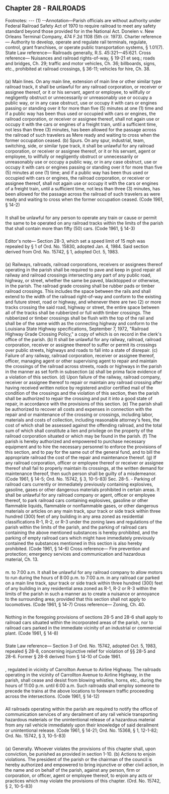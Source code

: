 ## Chapter 28 - RAILROADS
Footnotes:
--- (1) --Annotation—Parish officials are without authority under Federal Railroad Safety Act of 1970 to require railroad
to meet any safety standard beyond those provided for in the National Act. Donelen v. New Orleans Terminal
Company, 474 F.2d 1108 (5th cir. 1973).
Charter reference— Authority to develop, operate and regulate rail terminals, regulate, control, grant
franchises, or operate public transportation systems, § 1.01(7).
State Law reference— Railroads generally, R.S. 45:321—45:621.
Cross reference— Nuisances and railroad rights-of-way, § 19-21 et seq.; roads and bridges, Ch. 29; traffic and
motor vehicles, Ch. 36; billboards, signs, etc., prohibited at railroad crossings, § 36-11; vehicles for hire, Ch. 38.
#####   

(a)
Main lines. On any main line, extension of main line or other similar type railroad track, it shall be unlawful for
any railroad corporation, or receiver or assignee thereof, or it or his servant, agent or employee, to willfully or
negligently obstruct or unnecessarily or unreasonably use or occupy a public way, or in any case obstruct, use or
occupy it with cars or engines passing or standing over it for more than five (5) minutes at one (1) time and if a
public way has been thus used or occupied with cars or engines, the railroad corporation, or receiver or assignee
thereof, shall not again use or occupy it with the cars or engines of a freight train, until a sufficient time, not less
than three (3) minutes, has been allowed for the passage across the railroad of such travelers as Mere ready and
waiting to cross when the former occupation ceased.
(b)
Spurs. On any spur, industrial, team, switching, side, or similar type track, it shall be unlawful for any railroad
corporation, or receiver or assignee thereof, or it or his servant, agent or employee, to willfully or negligently
obstruct or unnecessarily or unreasonably use or occupy a public way, or in any case obstruct, use or occupy it
with cars or engines passing or standing over it for more than five (5) minutes at one (1) time; and if a public
way has been thus used or occupied with cars or engines, the railroad corporation, or receiver or assignee
thereof, shall not again use or occupy it with the cars or engines of a freight train, until a sufficient time, not less
than three (3) minutes, has been allowed for the passage across the railroad of such travelers as were ready and
waiting to cross when the former occupation ceased.
(Code 1961, § 14-2)
#####   

It shall be unlawful for any person to operate any train or cause or permit the same to be operated on any
railroad tracks within the limits of the parish that shall contain more than fifty (50) cars.
(Code 1961, § 14-3)
#####   

Editor's note— Section 28-3, which set a speed limit of 15 mph was repealed by § 1 of Ord. No. 15830,
adopted Jan. 4, 1984. Said section derived from Ord. No. 15742, § 1, adopted Oct. 5, 1983.
#####   

(a)
Railways, railroads, railroad corporations, receivers or assignees thereof operating in the parish shall be required
to pave and keep in good repair all railway and railroad crossings intersecting any part of any public road,
highway, or street, whether the same be paved, blacktopped or otherwise, in the parish. The railroad grade
crossing shall be rubber pads or timber railroad crossings. This includes the space between the rails and shall
extend to the width of the railroad right-of-way and conform to the existing and future street, road or highway,
and whenever there are two (2) or more tracks crossing the said road, highway or street, the entire space between
all of the tracks shall be rubberized or full width timber crossings. The rubberized or timber crossings shall be
flush with the top of the rail and shall be of the same width as the connecting highway and conform to the
Louisiana State Highway specifications, September 7, 1972, "Railroad Highway Grade Crossing Policy," a copy
of which is on record in the clerk's office of the parish.
(b)
It shall be unlawful for any railway, railroad, railroad corporation, receiver or assignee thereof to suffer or permit
its crossings over public streets, highways and roads to fall into a state of disrepair.
(c)
Failure of any railway, railroad corporation, receiver or assignee thereof, officer, managing agent or other
supervising agent to repair and maintain the crossings of the railroad across streets, roads or highways in the
parish in the manner as set forth in subsection (a) shall be prima facie evidence of a violation of this section.
(d)
Upon failure of the railway, railroad company, receiver or assignee thereof to repair or maintain any railroad
crossing after having received written notice by registered and/or certified mail of the condition of the crossings
and the violation of this section, then the parish shall be authorized to repair the crossing and put it into a good
state of repair, in accordance with the provisions of this section.
(e)
The parish shall be authorized to recover all costs and expenses in connection with the repair and or maintenance
of the crossing or crossings, including labor, materials and costs of collection, including reasonable attorney's
fees, the cost of which shall be assessed against the offending railroad, and the total sum of which shall
constitute a lien and privilege on the property of the railroad corporation situated or which may be found in the
parish.
(f)
The parish is hereby authorized and empowered to purchase necessary equipment and to hire the necessary
personnel to enforce the provisions of this section, and to pay for the same out of the general fund, and to bill the
appropriate railroad the cost of the repair and maintenance thereof.
(g)
If any railroad corporation, officer or employee thereof or receiver or assignee thereof shall fail to properly
maintain its crossings, at the written demand for maintenance thereof, then such person shall be guilty of a
misdemeanor.
(Code 1961, § 14-5; Ord. No. 15742, § 3, 10-5-83)
Sec. 28-5. - Parking of railroad cars currently or immediately previously containing explosives, gasoline, gases
or other dangerous materials prohibited in certain areas.
It shall be unlawful for any railroad company or agent, officer or employee thereof, to park railroad cars
containing explosives, gasoline or other flammable liquids, flammable or nonflammable gases, or other
dangerous materials or articles on any main track, spur track or side track within three hundred (300) feet of any
building in any area zoned as residential classifications R-1, R-2, or R-3 under the zoning laws and regulations
of the parish within the limits of the parish, and the parking of railroad cars containing the above mentioned
substances is hereby prohibited, and the parking of empty railroad cars which might have immediately
previously contained the substances mentioned in this section is also hereby prohibited.
(Code 1961, § 14-6)
Cross reference— Fire prevention and protection; emergency services and communication and hazardous
material, Ch. 13.
#####   
m. to 7:00 a.m.
It shall be unlawful for any railroad company to allow motors to run during the hours of 8:00 p.m. to 7:00 a.m.
in any railroad car parked on a main line track, spur track or side track within three hundred (300) feet of any
building in any residential area zoned as R-1, R-2 or R-3 within the limits of the parish in such a manner as to
create a nuisance or annoyance to the surrounding area; provided that this section shall not apply to locomotives.
(Code 1961, § 14-7)
Cross reference— Zoning, Ch. 40.
#####   

Nothing in the foregoing provisions of sections 28-5 and 28-6 shall apply to railroad cars situated within the
incorporated areas of the parish, nor to railroad cars parked in the immediate vicinity of an industrial or
commercial plant.
(Code 1961, § 14-8)
#####   

State Law reference— Section 3 of Ord. No. 15742, adopted Oct. 5, 1983, repealed § 28-8, concerning
injunctive relief for violation of §§ 28-5 and 28-6. Former § 28-8 derived from § 14-10 of Code 1961.
#####   
, regulated in vicinity of Carrollton Avenue to Airline Highway.
The railroads operating in the vicinity of Carrollton Avenue to Airline Highway, in the parish, shall cease and
desist from blowing whistles, horns, etc., during the hours of 11:00 p.m. until 6:00 a.m. Such railroads shall
employ someone to precede the trains at the above locations to forewarn traffic proceeding across the
intersections.
(Code 1961, § 14-12)
#####   

All railroads operating within the parish are required to notify the office of communication services of any
derailment of any rail vehicle transporting hazardous materials or the unintentional release of a hazardous
material from any rail vehicle immediately upon their knowledge of said derailment or unintentional release.
(Code 1961, § 14-21; Ord. No. 15368, § 1, 12-1-82; Ord. No. 15742, § 3, 10-5-83)
#####   

(a)
Generally. Whoever violates the provisions of this chapter shall, upon conviction, be punished as provided in
section 1-10.
(b)
Actions to enjoin violations. The president of the parish or the chairman of the council is hereby authorized and
empowered to bring injunctive or other civil action, in the name and on behalf of the parish, against any person,
firm or corporation, or officer, agent or employee thereof, to enjoin any acts or practices which may violate the
provisions of this chapter.
(Ord. No. 15742, § 2, 10-5-83)
